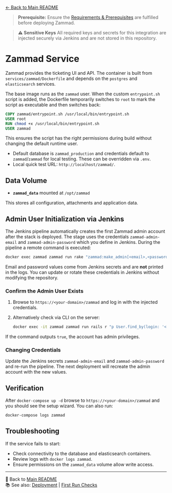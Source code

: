 [← Back to Main README](README/index.md)

> **Prerequisite:** Ensure the [Requirements & Prerequisites](README/index.md#-requirements--prerequisites) are fulfilled before deploying Zammad.

> **⚠️ Sensitive Keys**
> All required keys and secrets for this integration are injected securely via Jenkins and are not stored in this repository.

# Zammad Service

Zammad provides the ticketing UI and API. The container is built from `services/zammad/Dockerfile` and depends on the `postgres` and `elasticsearch` services.

The base image runs as the `zammad` user. When the custom `entrypoint.sh` script
is added, the Dockerfile temporarily switches to `root` to mark the script as
executable and then switches back:

```dockerfile
COPY zammad/entrypoint.sh /usr/local/bin/entrypoint.sh
USER root
RUN chmod +x /usr/local/bin/entrypoint.sh
USER zammad
```

This ensures the script has the right permissions during build without changing
the default runtime user.

- Default database is `zammad_production` and credentials default to `zammad`/`zammad` for local testing. These can be overridden via `.env`.
- Local quick test URL: `http://localhost/zammad/`.

## Data Volume

- **`zammad_data`** mounted at `/opt/zammad`

This stores all configuration, attachments and application data.

## Admin User Initialization via Jenkins

The Jenkins pipeline automatically creates the first Zammad admin account after the stack is deployed. The stage uses the credentials `zammad-admin-email` and `zammad-admin-password` which you define in Jenkins. During the pipeline a remote command is executed:

```bash
docker exec zammad zammad run rake "zammad:make_admin[<email>,<password>]"
```

Email and password values come from Jenkins secrets and are **not** printed in the logs. You can update or rotate these credentials in Jenkins without modifying the repository.

### Confirm the Admin User Exists

1. Browse to `https://<your-domain>/zammad` and log in with the injected credentials.
2. Alternatively check via CLI on the server:

   ```bash
   docker exec -it zammad zammad run rails r "p User.find_by(login: '<email>').admin"
   ```

If the command outputs `true`, the account has admin privileges.

### Changing Credentials

Update the Jenkins secrets `zammad-admin-email` and `zammad-admin-password` and re-run the pipeline. The next deployment will recreate the admin account with the new values.

## Verification

After `docker-compose up -d` browse to `https://<your-domain>/zammad` and you should see the setup wizard. You can also run:

```bash
docker-compose logs zammad
```

## Troubleshooting

If the service fails to start:
- Check connectivity to the database and elasticsearch containers.
- Review logs with `docker logs zammad`.
- Ensure permissions on the `zammad_data` volume allow write access.

---
🔗 Back to [Main README](README/index.md)  
📚 See also: [Deployment](deployment.md) | [First Run Checks](first-run-checks.md)

